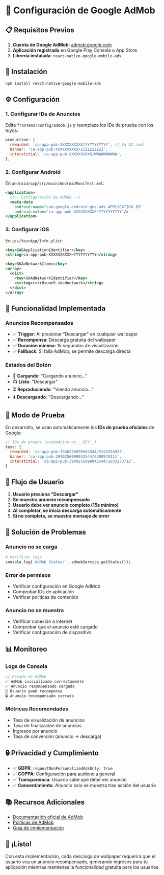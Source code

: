 # 🚀 Configuración de Google AdMob

## 📋 Requisitos Previos

1. **Cuenta de Google AdMob**: [admob.google.com](https://admob.google.com)
2. **Aplicación registrada** en Google Play Console o App Store
3. **Librería instalada**: `react-native-google-mobile-ads`

## 🔧 Instalación

```bash
npm install react-native-google-mobile-ads
```

## ⚙️ Configuración

### 1. **Configurar IDs de Anuncios**

Edita `frontend/config/admob.js` y reemplaza los IDs de prueba con los tuyos:

```javascript
production: {
  rewarded: 'ca-app-pub-XXXXXXXXXX/YYYYYYYYYY', // Tu ID real
  banner: 'ca-app-pub-XXXXXXXXXX/ZZZZZZZZZZ',
  interstitial: 'ca-app-pub-XXXXXXXXXX/WWWWWWWWWW',
},
```

### 2. **Configurar Android**

En `android/app/src/main/AndroidManifest.xml`:

```xml
<application>
  <!-- Configuración de AdMob -->
  <meta-data
    android:name="com.google.android.gms.ads.APPLICATION_ID"
    android:value="ca-app-pub-XXXXXXXXXX~YYYYYYYYYY"/>
</application>
```

### 3. **Configurar iOS**

En `ios/YourApp/Info.plist`:

```xml
<key>GADApplicationIdentifier</key>
<string>ca-app-pub-XXXXXXXXXX~YYYYYYYYYY</string>

<key>SKAdNetworkItems</key>
<array>
  <dict>
    <key>SKAdNetworkIdentifier</key>
    <string>cstr6suwn9.skadnetwork</string>
  </dict>
</array>
```

## 🎯 Funcionalidad Implementada

### **Anuncios Recompensados**
- ✅ **Trigger**: Al presionar "Descargar" en cualquier wallpaper
- ✅ **Recompensa**: Descarga gratuita del wallpaper
- ✅ **Duración mínima**: 15 segundos de visualización
- ✅ **Fallback**: Si falla AdMob, se permite descarga directa

### **Estados del Botón**
- 🔄 **Cargando**: "Cargando anuncio..."
- 📺 **Listo**: "Descargar"
- ⏳ **Reproduciendo**: "Viendo anuncio..."
- ⬇️ **Descargando**: "Descargando..."

## 🧪 Modo de Prueba

En desarrollo, se usan automáticamente los **IDs de prueba oficiales** de Google:

```javascript
// IDs de prueba (automático en __DEV__)
test: {
  rewarded: 'ca-app-pub-3940256099942544/5224354917',
  banner: 'ca-app-pub-3940256099942544/6300978111',
  interstitial: 'ca-app-pub-3940256099942544/1033173712',
}
```

## 📱 Flujo de Usuario

1. **Usuario presiona "Descargar"**
2. **Se muestra anuncio recompensado**
3. **Usuario debe ver anuncio completo (15s mínimo)**
4. **Al completar, se inicia descarga automáticamente**
5. **Si no completa, se muestra mensaje de error**

## 🚨 Solución de Problemas

### **Anuncio no se carga**
```bash
# Verificar logs
console.log('AdMob Status:', admobService.getStatus());
```

### **Error de permisos**
- Verificar configuración en Google AdMob
- Comprobar IDs de aplicación
- Verificar políticas de contenido

### **Anuncio no se muestra**
- Verificar conexión a internet
- Comprobar que el anuncio esté cargado
- Verificar configuración de dispositivo

## 📊 Monitoreo

### **Logs de Consola**
```javascript
// Estado de AdMob
✅ AdMob inicializado correctamente
✅ Anuncio recompensado cargado
🎁 Usuario ganó recompensa
🔒 Anuncio recompensado cerrado
```

### **Métricas Recomendadas**
- Tasa de visualización de anuncios
- Tasa de finalización de anuncios
- Ingresos por anuncio
- Tasa de conversión (anuncio → descarga)

## 🔒 Privacidad y Cumplimiento

- ✅ **GDPR**: `requestNonPersonalizedAdsOnly: true`
- ✅ **COPPA**: Configuración para audiencia general
- ✅ **Transparencia**: Usuario sabe que debe ver anuncio
- ✅ **Consentimiento**: Anuncio solo se muestra tras acción del usuario

## 📚 Recursos Adicionales

- [Documentación oficial de AdMob](https://developers.google.com/admob)
- [Políticas de AdMob](https://support.google.com/admob/answer/6128543)
- [Guía de implementación](https://developers.google.com/admob/react-native/quick-start)

## 🎉 ¡Listo!

Con esta implementación, cada descarga de wallpaper requerirá que el usuario vea un anuncio recompensado, generando ingresos para tu aplicación mientras mantienes la funcionalidad gratuita para los usuarios.
